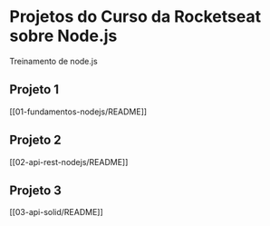 # Projetos do Curso da Rocketseat sobre Node.js

Treinamento de node.js
## Projeto 1
[[01-fundamentos-nodejs/README]]

## Projeto 2
[[02-api-rest-nodejs/README]]

## Projeto 3 
[[03-api-solid/README]]